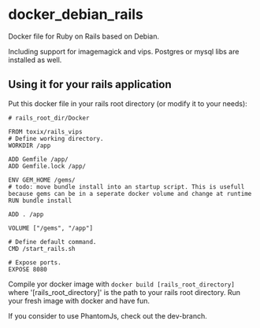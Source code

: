 # docker_debian_rails
Docker file for Ruby on Rails based on Debian. 
 
Including support for imagemagick and vips.
Postgres or mysql libs are installed as well.



## Using it for your rails application
Put this docker file in your rails root directory (or modify it to your needs):
```
# rails_root_dir/Docker

FROM toxix/rails_vips
# Define working directory.
WORKDIR /app

ADD Gemfile /app/
ADD Gemfile.lock /app/

ENV GEM_HOME /gems/
# todo: move bundle install into an startup script. This is usefull because gems can be in a seperate docker volume and change at runtime
RUN bundle install

ADD . /app

VOLUME ["/gems", "/app"]

# Define default command.
CMD /start_rails.sh

# Expose ports.
EXPOSE 8080
```

Compile yor docker image with ```docker build [rails_root_directory]``` where '[rails_root_directory]' is the path to your rails root directory. Run your fresh image with docker and have fun.


If you consider to use PhantomJs, check out the dev-branch.
